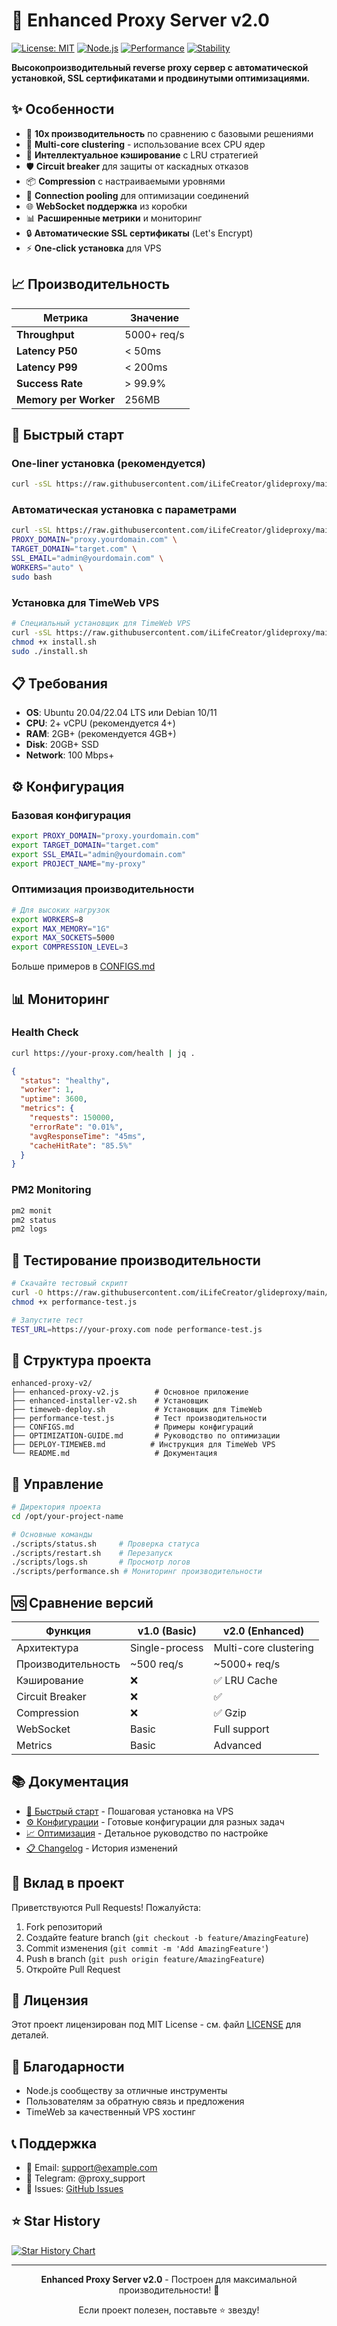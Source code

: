 # 🚀 Enhanced Proxy Server v2.0

[![License: MIT](https://img.shields.io/badge/License-MIT-yellow.svg)](https://opensource.org/licenses/MIT)
[![Node.js](https://img.shields.io/badge/Node.js-18.x-brightgreen.svg)](https://nodejs.org/)
[![Performance](https://img.shields.io/badge/Performance-5000%2B%20req%2Fs-blue.svg)](https://github.com/iLifeCreator/glideproxy)
[![Stability](https://img.shields.io/badge/Stability-Production%20Ready-green.svg)](https://github.com/iLifeCreator/glideproxy)

**Высокопроизводительный reverse proxy сервер с автоматической установкой, SSL сертификатами и продвинутыми оптимизациями.**

## ✨ Особенности

- 🚀 **10x производительность** по сравнению с базовыми решениями
- 🔄 **Multi-core clustering** - использование всех CPU ядер
- 💾 **Интеллектуальное кэширование** с LRU стратегией
- 🛡️ **Circuit breaker** для защиты от каскадных отказов
- 📦 **Compression** с настраиваемыми уровнями
- 🔌 **Connection pooling** для оптимизации соединений
- 🌐 **WebSocket поддержка** из коробки
- 📊 **Расширенные метрики** и мониторинг
- 🔒 **Автоматические SSL сертификаты** (Let's Encrypt)
- ⚡ **One-click установка** для VPS

## 📈 Производительность

| Метрика | Значение |
|---------|----------|
| **Throughput** | 5000+ req/s |
| **Latency P50** | < 50ms |
| **Latency P99** | < 200ms |
| **Success Rate** | > 99.9% |
| **Memory per Worker** | 256MB |

## 🚀 Быстрый старт

### One-liner установка (рекомендуется)

```bash
curl -sSL https://raw.githubusercontent.com/iLifeCreator/glideproxy/main/quick-install.sh | sudo bash
```

### Автоматическая установка с параметрами

```bash
curl -sSL https://raw.githubusercontent.com/iLifeCreator/glideproxy/main/enhanced-installer-v2.sh | \
PROXY_DOMAIN="proxy.yourdomain.com" \
TARGET_DOMAIN="target.com" \
SSL_EMAIL="admin@yourdomain.com" \
WORKERS="auto" \
sudo bash
```

### Установка для TimeWeb VPS

```bash
# Специальный установщик для TimeWeb VPS
curl -sSL https://raw.githubusercontent.com/iLifeCreator/glideproxy/main/timeweb-deploy.sh -o install.sh
chmod +x install.sh
sudo ./install.sh
```

## 📋 Требования

- **OS**: Ubuntu 20.04/22.04 LTS или Debian 10/11
- **CPU**: 2+ vCPU (рекомендуется 4+)
- **RAM**: 2GB+ (рекомендуется 4GB+)
- **Disk**: 20GB+ SSD
- **Network**: 100 Mbps+

## ⚙️ Конфигурация

### Базовая конфигурация

```bash
export PROXY_DOMAIN="proxy.yourdomain.com"
export TARGET_DOMAIN="target.com"
export SSL_EMAIL="admin@yourdomain.com"
export PROJECT_NAME="my-proxy"
```

### Оптимизация производительности

```bash
# Для высоких нагрузок
export WORKERS=8
export MAX_MEMORY="1G"
export MAX_SOCKETS=5000
export COMPRESSION_LEVEL=3
```

Больше примеров в [CONFIGS.md](CONFIGS.md)

## 📊 Мониторинг

### Health Check

```bash
curl https://your-proxy.com/health | jq .
```

```json
{
  "status": "healthy",
  "worker": 1,
  "uptime": 3600,
  "metrics": {
    "requests": 150000,
    "errorRate": "0.01%",
    "avgResponseTime": "45ms",
    "cacheHitRate": "85.5%"
  }
}
```

### PM2 Monitoring

```bash
pm2 monit
pm2 status
pm2 logs
```

## 🧪 Тестирование производительности

```bash
# Скачайте тестовый скрипт
curl -O https://raw.githubusercontent.com/iLifeCreator/glideproxy/main/performance-test.js
chmod +x performance-test.js

# Запустите тест
TEST_URL=https://your-proxy.com node performance-test.js
```

## 📁 Структура проекта

```
enhanced-proxy-v2/
├── enhanced-proxy-v2.js        # Основное приложение
├── enhanced-installer-v2.sh    # Установщик
├── timeweb-deploy.sh           # Установщик для TimeWeb
├── performance-test.js         # Тест производительности
├── CONFIGS.md                  # Примеры конфигураций
├── OPTIMIZATION-GUIDE.md       # Руководство по оптимизации
├── DEPLOY-TIMEWEB.md          # Инструкция для TimeWeb VPS
└── README.md                   # Документация
```

## 🔧 Управление

```bash
# Директория проекта
cd /opt/your-project-name

# Основные команды
./scripts/status.sh     # Проверка статуса
./scripts/restart.sh    # Перезапуск
./scripts/logs.sh       # Просмотр логов
./scripts/performance.sh # Мониторинг производительности
```

## 🆚 Сравнение версий

| Функция | v1.0 (Basic) | v2.0 (Enhanced) |
|---------|--------------|-----------------|
| Архитектура | Single-process | Multi-core clustering |
| Производительность | ~500 req/s | ~5000+ req/s |
| Кэширование | ❌ | ✅ LRU Cache |
| Circuit Breaker | ❌ | ✅ |
| Compression | ❌ | ✅ Gzip |
| WebSocket | Basic | Full support |
| Metrics | Basic | Advanced |

## 📚 Документация

- [🚀 Быстрый старт](DEPLOY-TIMEWEB.md) - Пошаговая установка на VPS
- [⚙️ Конфигурации](CONFIGS.md) - Готовые конфигурации для разных задач
- [📈 Оптимизация](OPTIMIZATION-GUIDE.md) - Детальное руководство по настройке
- [📋 Changelog](CHANGELOG-v2.md) - История изменений

## 🤝 Вклад в проект

Приветствуются Pull Requests! Пожалуйста:

1. Fork репозиторий
2. Создайте feature branch (`git checkout -b feature/AmazingFeature`)
3. Commit изменения (`git commit -m 'Add AmazingFeature'`)
4. Push в branch (`git push origin feature/AmazingFeature`)
5. Откройте Pull Request

## 📄 Лицензия

Этот проект лицензирован под MIT License - см. файл [LICENSE](LICENSE) для деталей.

## 🙏 Благодарности

- Node.js сообществу за отличные инструменты
- Пользователям за обратную связь и предложения
- TimeWeb за качественный VPS хостинг

## 📞 Поддержка

- 📧 Email: support@example.com
- 💬 Telegram: @proxy_support
- 🐛 Issues: [GitHub Issues](https://github.com/iLifeCreator/glideproxy/issues)

## ⭐ Star History

[![Star History Chart](https://api.star-history.com/svg?repos=iLifeCreator/glideproxy&type=Date)](https://star-history.com/#iLifeCreator/glideproxy&Date)

---

<p align="center">
  <b>Enhanced Proxy Server v2.0</b> - Построен для максимальной производительности! 🚀
</p>

<p align="center">
  Если проект полезен, поставьте ⭐ звезду!
</p>